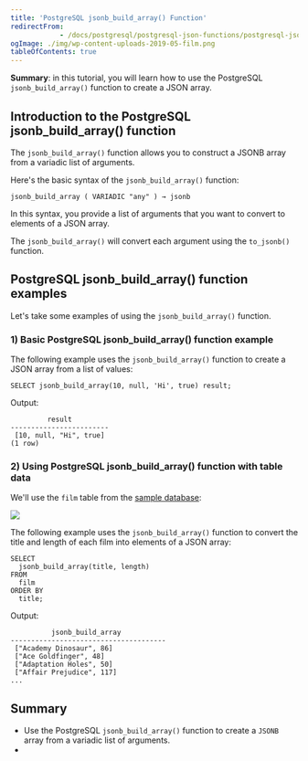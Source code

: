 ```yaml
---
title: 'PostgreSQL jsonb_build_array() Function'
redirectFrom: 
            - /docs/postgresql/postgresql-json-functions/postgresql-jsonb_build_array/
ogImage: ./img/wp-content-uploads-2019-05-film.png
tableOfContents: true
---
```


**Summary**: in this tutorial, you will learn how to use the PostgreSQL `jsonb_build_array()` function to create a JSON array.



## Introduction to the PostgreSQL jsonb_build_array() function



The `jsonb_build_array()` function allows you to construct a JSONB array from a variadic list of arguments.



Here's the basic syntax of the `jsonb_build_array()` function:



```
jsonb_build_array ( VARIADIC "any" ) → jsonb
```



In this syntax, you provide a list of arguments that you want to convert to elements of a JSON array.



The `jsonb_build_array()` will convert each argument using the `to_jsonb()` function.



## PostgreSQL jsonb_build_array() function examples



Let's take some examples of using the `jsonb_build_array()` function.



### 1) Basic PostgreSQL jsonb_build_array() function example



The following example uses the `jsonb_build_array()` function to create a JSON array from a list of values:



```
SELECT jsonb_build_array(10, null, 'Hi', true) result;
```



Output:



```
         result
------------------------
 [10, null, "Hi", true]
(1 row)
```



### 2) Using PostgreSQL jsonb_build_array() function with table data



We'll use the `film` table from the [sample database](https://www.postgresqltutorial.com/postgresql-getting-started/postgresql-sample-database/):



![](./img/wp-content-uploads-2019-05-film.png)



The following example uses the `jsonb_build_array()` function to convert the title and length of each film into elements of a JSON array:



```
SELECT
  jsonb_build_array(title, length)
FROM
  film
ORDER BY
  title;
```



Output:



```
          jsonb_build_array
--------------------------------------
 ["Academy Dinosaur", 86]
 ["Ace Goldfinger", 48]
 ["Adaptation Holes", 50]
 ["Affair Prejudice", 117]
...
```



## Summary



- Use the PostgreSQL `jsonb_build_array()` function to create a `JSONB` array from a variadic list of arguments.
- 
